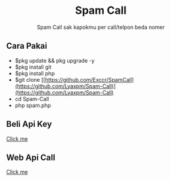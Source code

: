<h1 align="center">Spam Call</h1>
<p align="center">Spam Call sak kapokmu per call/telpon beda nomer</p>

## Cara Pakai
* $pkg update && pkg upgrade -y
* $pkg install git
* $pkg install php
* $git clone [[https://github.com/Exccr/SpamCall](https://github.com/Lyaxpm/Spam-Call)](https://github.com/Lyaxpm/Spam-Call)
* cd Spam-Call
* php spam.php

## Beli Api Key

<a href="https://fb.com/rud.az.9" target="_blank">Click me</a>

## Web Api Call
<a href="https://spamertelpon.herokuapp.com/" target="_blank">Click me</a>

